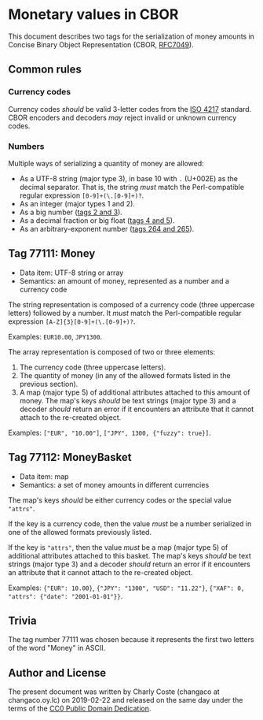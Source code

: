 # Monetary values in CBOR

This document describes two tags for the serialization of money amounts in Concise Binary Object Representation (CBOR, [RFC7049](https://tools.ietf.org/html/rfc7049)).

## Common rules

### Currency codes

Currency codes *should* be valid 3-letter codes from the [ISO 4217](https://en.wikipedia.org/wiki/ISO_4217) standard. CBOR encoders and decoders *may* reject invalid or unknown currency codes.

### Numbers

Multiple ways of serializing a quantity of money are allowed:

- As a UTF-8 string (major type 3), in base 10 with `.` (U+002E) as the decimal separator. That is, the string *must* match the Perl-compatible regular expression `[0-9]+(\.[0-9]+)?`.
- As an integer (major types 1 and 2).
- As a big number ([tags 2 and 3](https://tools.ietf.org/html/rfc7049#section-2.4.2)).
- As a decimal fraction or big float ([tags 4 and 5](https://tools.ietf.org/html/rfc7049#section-2.4.3)).
- As an arbitrary-exponent number ([tags 264 and 265](http://peteroupc.github.io/CBOR/bigfrac.html)).

## Tag 77111: Money

- Data item: UTF-8 string or array
- Semantics: an amount of money, represented as a number and a currency code

The string representation is composed of a currency code (three uppercase letters) followed by a number. It *must* match the Perl-compatible regular expression `[A-Z]{3}[0-9]+(\.[0-9]+)?`.

Examples: `EUR10.00`, `JPY1300`.

The array representation is composed of two or three elements:

1. The currency code (three uppercase letters).
2. The quantity of money (in any of the allowed formats listed in the previous section).
3. A map (major type 5) of additional attributes attached to this amount of money. The map's keys *should* be text strings (major type 3) and a decoder *should* return an error if it encounters an attribute that it cannot attach to the re-created object.

Examples: `["EUR", "10.00"]`, `["JPY", 1300, {"fuzzy": true}]`.

## Tag 77112: MoneyBasket

- Data item: map
- Semantics: a set of money amounts in different currencies

The map's keys *should* be either currency codes or the special value `"attrs"`.

If the key is a currency code, then the value *must* be a number serialized in one of the allowed formats previously listed.

If the key is `"attrs"`, then the value *must* be a map (major type 5) of additional attributes attached to this basket. The map's keys *should* be text strings (major type 3) and a decoder *should* return an error if it encounters an attribute that it cannot attach to the re-created object.

Examples: `{"EUR": 10.00}`, `{"JPY": "1300", "USD": "11.22"}`, `{"XAF": 0, "attrs": {"date": "2001-01-01"}}`.

## Trivia

The tag number 77111 was chosen because it represents the first two letters of the word "Money" in ASCII.

## Author and License

The present document was written by Charly Coste (changaco at changaco.oy.lc) on 2019-02-22 and released on the same day under the terms of the [CC0 Public Domain Dedication](https://creativecommons.org/publicdomain/zero/1.0/).
